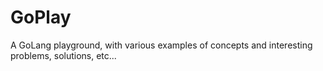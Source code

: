 # GoPlay
A GoLang playground, with various examples of concepts and interesting problems, solutions, etc...
